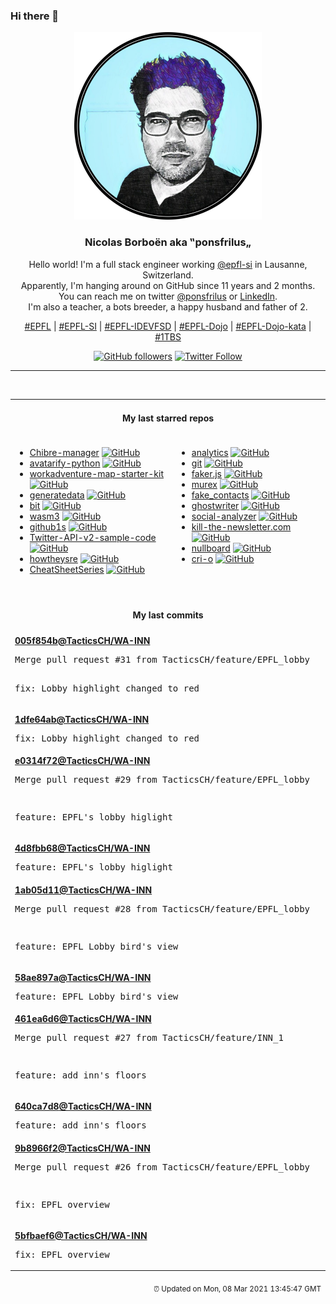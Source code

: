 ### Hi there 👋

<p align="center">
  <!-- use https://avatars.githubusercontent.com/u/176002?v=4 for your default github picture -->
  <img src="https://raw.githubusercontent.com/ponsfrilus/ponsfrilus/master/img/ponsfrilus.png" title="Nicolas Borboën aka ‟ponsfrilus„" alt="Nicolas Borboën aka ‟ponsfrilus„" />
  <h3 align="center">
    Nicolas Borboën aka ‟ponsfrilus„
  </h3>
  <p align="center">
    Hello world! I'm a full stack engineer working <a href="https://github.com/epfl-si">@epfl-si</a> in Lausanne, Switzerland.
    <br />Apparently, I'm hanging around on GitHub since 11 years and 2 months.
    <br />You can reach me on twitter <a href="https://twitter.com/ponsfrilus">@ponsfrilus</a> or <a href="http://linkedin.com/in/nicolasborboen">LinkedIn</a>.
    <br />I'm also a teacher, a bots breeder, a happy husband and father of 2.
  </p>
  <p align="center">
    <a href="https://www.epfl.ch">#EPFL</a> | 
    <a href="https://github.com/epfl-si/">#EPFL-SI</a> | 
    <a href="https://github.com/epfl-idevfsd">#EPFL-IDEVFSD</a> | 
    <a href="https://github.com/topics/epfl-dojo">#EPFL-Dojo</a> | 
    <a href="https://github.com/topics/epfl-dojo-kata">#EPFL-Dojo-kata</a> | 
    <a href="https://en.wikipedia.org/wiki/Indentation_style#Variant:_1TBS_(OTBS)">#1TBS</a>
  </p>
  <p align="center">
    <a href="https://github.com/ponsfrilus"><img alt="GitHub followers" src="https://img.shields.io/github/followers/ponsfrilus?label=Follow%20me%20on%20github&style=social"></a>
    <a href="https://twitter.com/ponsfrilus"><img alt="Twitter Follow" src="https://img.shields.io/twitter/follow/ponsfrilus?label=follow%20me%20on%20twitter&style=social"></a>
  </p>
  </p><hr><table align="center">
<tr>
<td colspan="2" align="center"><h4>My last starred repos</h4></td>
</tr>
<tr>
<td valign="top">
<ul>
<li>
<a href="https://github.com/nours33/Chibre-manager" title="null" target="_blank">Chibre-manager</a>&nbsp;<a href="https://github.com/nours33/Chibre-manager" title="null" target="_blank"><img src="https://img.shields.io/github/stars/nours33/Chibre-manager?style=social" alt="GitHub"></a>
</li>
<li>
<a href="https://github.com/alievk/avatarify-python" title="Avatars for Zoom, Skype and other video-conferencing apps." target="_blank">avatarify-python</a>&nbsp;<a href="https://github.com/alievk/avatarify-python" title="Avatars for Zoom, Skype and other video-conferencing apps." target="_blank"><img src="https://img.shields.io/github/stars/alievk/avatarify-python?style=social" alt="GitHub"></a>
</li>
<li>
<a href="https://github.com/thecodingmachine/workadventure-map-starter-kit" title="A starter kit to help you get started developing your own maps for Workadventu.re" target="_blank">workadventure-map-starter-kit</a>&nbsp;<a href="https://github.com/thecodingmachine/workadventure-map-starter-kit" title="A starter kit to help you get started developing your own maps for Workadventu.re" target="_blank"><img src="https://img.shields.io/github/stars/thecodingmachine/workadventure-map-starter-kit?style=social" alt="GitHub"></a>
</li>
<li>
<a href="https://github.com/benkeen/generatedata" title="Random data generator." target="_blank">generatedata</a>&nbsp;<a href="https://github.com/benkeen/generatedata" title="Random data generator." target="_blank"><img src="https://img.shields.io/github/stars/benkeen/generatedata?style=social" alt="GitHub"></a>
</li>
<li>
<a href="https://github.com/chriswalz/bit" title="Bit is a modern Git CLI" target="_blank">bit</a>&nbsp;<a href="https://github.com/chriswalz/bit" title="Bit is a modern Git CLI" target="_blank"><img src="https://img.shields.io/github/stars/chriswalz/bit?style=social" alt="GitHub"></a>
</li>
<li>
<a href="https://github.com/wasm3/wasm3" title="🚀 The fastest WebAssembly interpreter (and the most universal wasm runtime)" target="_blank">wasm3</a>&nbsp;<a href="https://github.com/wasm3/wasm3" title="🚀 The fastest WebAssembly interpreter (and the most universal wasm runtime)" target="_blank"><img src="https://img.shields.io/github/stars/wasm3/wasm3?style=social" alt="GitHub"></a>
</li>
<li>
<a href="https://github.com/conwnet/github1s" title="One second to read GitHub code with VS Code." target="_blank">github1s</a>&nbsp;<a href="https://github.com/conwnet/github1s" title="One second to read GitHub code with VS Code." target="_blank"><img src="https://img.shields.io/github/stars/conwnet/github1s?style=social" alt="GitHub"></a>
</li>
<li>
<a href="https://github.com/twitterdev/Twitter-API-v2-sample-code" title="Sample code for the Twitter API early access endpoints (Python, Java, Ruby, and Node.js)." target="_blank">Twitter-API-v2-sample-code</a>&nbsp;<a href="https://github.com/twitterdev/Twitter-API-v2-sample-code" title="Sample code for the Twitter API early access endpoints (Python, Java, Ruby, and Node.js)." target="_blank"><img src="https://img.shields.io/github/stars/twitterdev/Twitter-API-v2-sample-code?style=social" alt="GitHub"></a>
</li>
<li>
<a href="https://github.com/upgundecha/howtheysre" title="A curated collection of publicly available resources on how technology and tech-savvy organizations around the world practice Site Reliability Engineering (SRE)" target="_blank">howtheysre</a>&nbsp;<a href="https://github.com/upgundecha/howtheysre" title="A curated collection of publicly available resources on how technology and tech-savvy organizations around the world practice Site Reliability Engineering (SRE)" target="_blank"><img src="https://img.shields.io/github/stars/upgundecha/howtheysre?style=social" alt="GitHub"></a>
</li>
<li>
<a href="https://github.com/OWASP/CheatSheetSeries" title="The OWASP Cheat Sheet Series was created to provide a concise collection of high value information on specific application security topics." target="_blank">CheatSheetSeries</a>&nbsp;<a href="https://github.com/OWASP/CheatSheetSeries" title="The OWASP Cheat Sheet Series was created to provide a concise collection of high value information on specific application security topics." target="_blank"><img src="https://img.shields.io/github/stars/OWASP/CheatSheetSeries?style=social" alt="GitHub"></a>
</li>
</ul>
<img width="450" height="1" /></td>
<td valign="top">
<ul>
<li>
<a href="https://github.com/plausible/analytics" title="Simple, open-source, lightweight (< 1 KB) and privacy-friendly web analytics alternative to Google Analytics." target="_blank">analytics</a>&nbsp;<a href="https://github.com/plausible/analytics" title="Simple, open-source, lightweight (< 1 KB) and privacy-friendly web analytics alternative to Google Analytics." target="_blank"><img src="https://img.shields.io/github/stars/plausible/analytics?style=social" alt="GitHub"></a>
</li>
<li>
<a href="https://github.com/git/git" title="Git Source Code Mirror - This is a publish-only repository and all pull requests are ignored. Please follow Documentation/SubmittingPatches procedure for any of your improvements." target="_blank">git</a>&nbsp;<a href="https://github.com/git/git" title="Git Source Code Mirror - This is a publish-only repository and all pull requests are ignored. Please follow Documentation/SubmittingPatches procedure for any of your improvements." target="_blank"><img src="https://img.shields.io/github/stars/git/git?style=social" alt="GitHub"></a>
</li>
<li>
<a href="https://github.com/Marak/faker.js" title="generate massive amounts of realistic fake data in Node.js and the browser" target="_blank">faker.js</a>&nbsp;<a href="https://github.com/Marak/faker.js" title="generate massive amounts of realistic fake data in Node.js and the browser" target="_blank"><img src="https://img.shields.io/github/stars/Marak/faker.js?style=social" alt="GitHub"></a>
</li>
<li>
<a href="https://github.com/lmorg/murex" title="Bash-like $SHELL designed for greater commandline productivity and safer shell scripts" target="_blank">murex</a>&nbsp;<a href="https://github.com/lmorg/murex" title="Bash-like $SHELL designed for greater commandline productivity and safer shell scripts" target="_blank"><img src="https://img.shields.io/github/stars/lmorg/murex?style=social" alt="GitHub"></a>
</li>
<li>
<a href="https://github.com/BillDietrich/fake_contacts" title="Create fake phone contacts, to do data-poisoning." target="_blank">fake_contacts</a>&nbsp;<a href="https://github.com/BillDietrich/fake_contacts" title="Create fake phone contacts, to do data-poisoning." target="_blank"><img src="https://img.shields.io/github/stars/BillDietrich/fake_contacts?style=social" alt="GitHub"></a>
</li>
<li>
<a href="https://github.com/wereturtle/ghostwriter" title="ghostwriter is a cross-platform, aesthetic, distraction-free Markdown editor." target="_blank">ghostwriter</a>&nbsp;<a href="https://github.com/wereturtle/ghostwriter" title="ghostwriter is a cross-platform, aesthetic, distraction-free Markdown editor." target="_blank"><img src="https://img.shields.io/github/stars/wereturtle/ghostwriter?style=social" alt="GitHub"></a>
</li>
<li>
<a href="https://github.com/qeeqbox/social-analyzer" title="API, CLI & Web App for analyzing & finding a person's profile across 350+ social media \ websites (Detections are updated regularly)" target="_blank">social-analyzer</a>&nbsp;<a href="https://github.com/qeeqbox/social-analyzer" title="API, CLI & Web App for analyzing & finding a person's profile across 350+ social media \ websites (Detections are updated regularly)" target="_blank"><img src="https://img.shields.io/github/stars/qeeqbox/social-analyzer?style=social" alt="GitHub"></a>
</li>
<li>
<a href="https://github.com/leafac/kill-the-newsletter.com" title="Convert email newsletters into Atom feeds" target="_blank">kill-the-newsletter.com</a>&nbsp;<a href="https://github.com/leafac/kill-the-newsletter.com" title="Convert email newsletters into Atom feeds" target="_blank"><img src="https://img.shields.io/github/stars/leafac/kill-the-newsletter.com?style=social" alt="GitHub"></a>
</li>
<li>
<a href="https://github.com/apankrat/nullboard" title="Nullboard is a minimalist kanban board, focused on compactness and readability." target="_blank">nullboard</a>&nbsp;<a href="https://github.com/apankrat/nullboard" title="Nullboard is a minimalist kanban board, focused on compactness and readability." target="_blank"><img src="https://img.shields.io/github/stars/apankrat/nullboard?style=social" alt="GitHub"></a>
</li>
<li>
<a href="https://github.com/cri-o/cri-o" title="Open Container Initiative-based implementation of Kubernetes Container Runtime Interface" target="_blank">cri-o</a>&nbsp;<a href="https://github.com/cri-o/cri-o" title="Open Container Initiative-based implementation of Kubernetes Container Runtime Interface" target="_blank"><img src="https://img.shields.io/github/stars/cri-o/cri-o?style=social" alt="GitHub"></a>
</li>
</ul>
<img width="450" height="1" /></td>
</tr>
<tr>
<td colspan="2" align="center"><h4>My last commits</h4></td>
</tr>
<tr>
        <td colspan="2">
          <div><strong><a href="https://api.github.com/repos/TacticsCH/WA-INN/commits/005f854ba74c813b401bf70d781fb168793b913d" title="2021-03-06T23:44:23.000+01:00" target="_blank">005f854b</a><a href="https://github.com/TacticsCH">@TacticsCH</a><a href="https://github.com/TacticsCH/WA-INN" title="Work Adventure pour l'INN !">/WA-INN</a></strong></div>
          <pre>Merge pull request #31 from TacticsCH/feature/EPFL_lobby

fix: Lobby highlight changed to red</pre>
        </td>
        </tr><tr>
        <td colspan="2">
          <div><strong><a href="https://api.github.com/repos/TacticsCH/WA-INN/commits/1dfe64ab232024377269a762140cef9f58a21171" title="2021-03-06T23:41:54.000+01:00" target="_blank">1dfe64ab</a><a href="https://github.com/TacticsCH">@TacticsCH</a><a href="https://github.com/TacticsCH/WA-INN" title="Work Adventure pour l'INN !">/WA-INN</a></strong></div>
          <pre>fix: Lobby highlight changed to red</pre>
        </td>
        </tr><tr>
        <td colspan="2">
          <div><strong><a href="https://api.github.com/repos/TacticsCH/WA-INN/commits/e0314f72b6614f9c5a7190c214959682fbd79c44" title="2021-03-06T18:56:05.000+01:00" target="_blank">e0314f72</a><a href="https://github.com/TacticsCH">@TacticsCH</a><a href="https://github.com/TacticsCH/WA-INN" title="Work Adventure pour l'INN !">/WA-INN</a></strong></div>
          <pre>Merge pull request #29 from TacticsCH/feature/EPFL_lobby

feature: EPFL's lobby higlight</pre>
        </td>
        </tr><tr>
        <td colspan="2">
          <div><strong><a href="https://api.github.com/repos/TacticsCH/WA-INN/commits/4d8fbb6890adb27a31f0ddfabf872070023f399e" title="2021-03-06T18:55:22.000+01:00" target="_blank">4d8fbb68</a><a href="https://github.com/TacticsCH">@TacticsCH</a><a href="https://github.com/TacticsCH/WA-INN" title="Work Adventure pour l'INN !">/WA-INN</a></strong></div>
          <pre>feature: EPFL's lobby higlight</pre>
        </td>
        </tr><tr>
        <td colspan="2">
          <div><strong><a href="https://api.github.com/repos/TacticsCH/WA-INN/commits/1ab05d11f8ccf4b0a49ccd86b267d5fb4fc2493e" title="2021-03-06T18:29:47.000+01:00" target="_blank">1ab05d11</a><a href="https://github.com/TacticsCH">@TacticsCH</a><a href="https://github.com/TacticsCH/WA-INN" title="Work Adventure pour l'INN !">/WA-INN</a></strong></div>
          <pre>Merge pull request #28 from TacticsCH/feature/EPFL_lobby

feature: EPFL Lobby bird's view</pre>
        </td>
        </tr><tr>
        <td colspan="2">
          <div><strong><a href="https://api.github.com/repos/TacticsCH/WA-INN/commits/58ae897a932a9389252de127ca9f602cbd60f859" title="2021-03-06T18:27:49.000+01:00" target="_blank">58ae897a</a><a href="https://github.com/TacticsCH">@TacticsCH</a><a href="https://github.com/TacticsCH/WA-INN" title="Work Adventure pour l'INN !">/WA-INN</a></strong></div>
          <pre>feature: EPFL Lobby bird's view</pre>
        </td>
        </tr><tr>
        <td colspan="2">
          <div><strong><a href="https://api.github.com/repos/TacticsCH/WA-INN/commits/461ea6d6a1b4a95438ae617773a07745dd28fb0a" title="2021-03-06T12:40:12.000+01:00" target="_blank">461ea6d6</a><a href="https://github.com/TacticsCH">@TacticsCH</a><a href="https://github.com/TacticsCH/WA-INN" title="Work Adventure pour l'INN !">/WA-INN</a></strong></div>
          <pre>Merge pull request #27 from TacticsCH/feature/INN_1

feature: add inn's floors</pre>
        </td>
        </tr><tr>
        <td colspan="2">
          <div><strong><a href="https://api.github.com/repos/TacticsCH/WA-INN/commits/640ca7d8f055f62bad99f478e111da8687a326d0" title="2021-03-06T12:39:36.000+01:00" target="_blank">640ca7d8</a><a href="https://github.com/TacticsCH">@TacticsCH</a><a href="https://github.com/TacticsCH/WA-INN" title="Work Adventure pour l'INN !">/WA-INN</a></strong></div>
          <pre>feature: add inn's floors</pre>
        </td>
        </tr><tr>
        <td colspan="2">
          <div><strong><a href="https://api.github.com/repos/TacticsCH/WA-INN/commits/9b8966f2764eb5027ebe240994a83744a101452b" title="2021-03-06T12:20:41.000+01:00" target="_blank">9b8966f2</a><a href="https://github.com/TacticsCH">@TacticsCH</a><a href="https://github.com/TacticsCH/WA-INN" title="Work Adventure pour l'INN !">/WA-INN</a></strong></div>
          <pre>Merge pull request #26 from TacticsCH/feature/EPFL_lobby

fix: EPFL overview</pre>
        </td>
        </tr><tr>
        <td colspan="2">
          <div><strong><a href="https://api.github.com/repos/TacticsCH/WA-INN/commits/5bfbaef6c6ccf750c1b522b19a55aaa9b4fea179" title="2021-03-06T12:19:28.000+01:00" target="_blank">5bfbaef6</a><a href="https://github.com/TacticsCH">@TacticsCH</a><a href="https://github.com/TacticsCH/WA-INN" title="Work Adventure pour l'INN !">/WA-INN</a></strong></div>
          <pre>fix: EPFL overview</pre>
        </td>
        </tr><tfoot>
<tr>
<td colspan="2" align="right">
<img width="900" height="1" />
<small>⏰ Updated on Mon, 08 Mar 2021 13:45:47 GMT</small>
</td>
</tr>
</tfoot>
<br />
</table>
